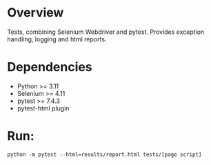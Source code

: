 
# Overview 
Tests, combining Selenium Webdriver and pytest. Provides exception handling, logging and html reports.

# Dependencies
- Python >= 3.11
- Selenium >= 4.11
- pytest >= 7.4.3
- pytest-html plugin

# Run: 
`python -m pytest --html=results/report.html tests/[page script]`
